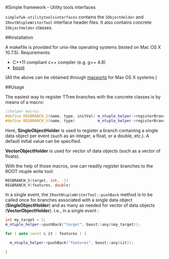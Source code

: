 #Simple framework - Utility tools interfaces

``simplefwk-utilitytoolsinterfaces`` contains the ``IObjectHolder`` and ``IRootNtupleWriterTool`` interface header files. It also contains concrete ``IObjectHolder`` classes.

##installation

A makefile is provided for unix-like operating systems (tested on Mac OS X 10.7.5). Requirements: 
* C++11 compliant c++ compiler (e.g. g++ 4.8)
* [boost][]

(All the above can be obtained through [macports][] for Max OS X systems.)

##Usage

The easiest way to register TTree branches with the concrete classes is by means of a macro:

````c++
//helper macros
#define REGBRANCH_S(name, type, initVal) m_ntuple_helper->registerBranch(#name, new SingleObjectHolder< type >(initVal));
#define REGBRANCH_V(name, type)          m_ntuple_helper->registerBranch(#name, new VectorObjectHolder< type >());
````

Here, **SingleObjectHolder** is used to register a branch containing a single data object per event (such as an integer, a float, or a double, etc.). A default initial value can be specified. 

**VectorObjectHolder** is used for vector of data objects (such as a vector of floats).

With the help of those macros, one can readily register branches to the ROOT ntuple write tool:

````c++
REGBRANCH_S(target, int, -1)
REGBRANCH_V(features, double)
````

In a single event, the ``IRootNtupleWriterTool::pushBack`` method is to be called once for branches associated with a single data object (**SingleObjectHolder**) and as many as needed for vector of data objects (**VectorObjectHolder**). I.e., in a single event :

````c++
int my_target = 3;
m_ntuple_helper->pushBack("target", boost::any(&my_target));

for ( auto const & it : features ) {

  m_ntuple_helper->pushBack("features", boost::any(&it));

}
````

[boost]: http://www.boost.org/
[macports]: http://www.macports.org/
